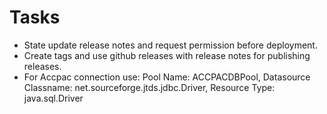 # Tasks
- State update release notes and request permission before deployment.
- Create tags and use github releases with release notes for publishing releases.
- For Accpac connection use: Pool Name: ACCPACDBPool, Datasource Classname: net.sourceforge.jtds.jdbc.Driver, 
Resource Type: java.sql.Driver



